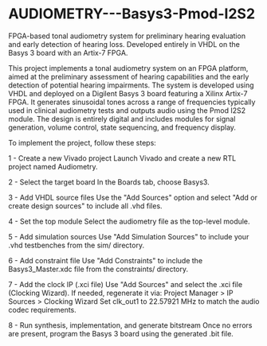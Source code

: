# AUDIOMETRY---Basys3-Pmod-I2S2
FPGA-based tonal audiometry system for preliminary hearing evaluation and early detection of hearing loss. Developed entirely in VHDL on the Basys 3 board with an Artix-7 FPGA.

This project implements a tonal audiometry system on an FPGA platform, aimed at the preliminary assessment of hearing capabilities and the early detection of potential hearing impairments. The system is developed using VHDL and deployed on a Digilent Basys 3 board featuring a Xilinx Artix-7 FPGA. It generates sinusoidal tones across a range of frequencies typically used in clinical audiometry tests and outputs audio using the Pmod I2S2 module. The design is entirely digital and includes modules for signal generation, volume control, state sequencing, and frequency display.

To implement the project, follow these steps:

1 - Create a new Vivado project
    Launch Vivado and create a new RTL project named Audiometry.

2 - Select the target board
    In the Boards tab, choose Basys3.

3 - Add VHDL source files
    Use the "Add Sources" option and select "Add or create design sources" to include all .vhd files.

4 - Set the top module
    Select the audiometry file as the top-level module.

5 - Add simulation sources
    Use "Add Simulation Sources" to include your .vhd testbenches from the sim/ directory.

6 - Add constraint file
    Use "Add Constraints" to include the Basys3_Master.xdc file from the constraints/ directory.

7 - Add the clock IP (.xci file)
    Use "Add Sources" and select the .xci file (Clocking Wizard).
        If needed, regenerate it via:
        Project Manager > IP Sources > Clocking Wizard
        Set clk_out1 to 22.57921 MHz to match the audio codec requirements.

8 - Run synthesis, implementation, and generate bitstream
    Once no errors are present, program the Basys 3 board using the generated .bit file.
